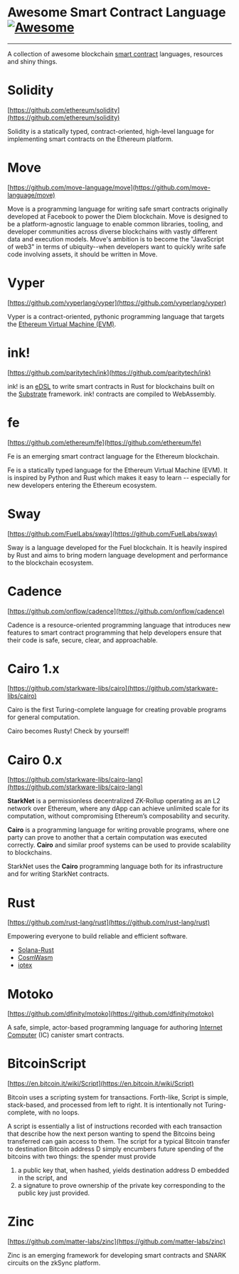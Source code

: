 # Awesome Smart Contract Language [![Awesome](https://cdn.rawgit.com/sindresorhus/awesome/d7305f38d29fed78fa85652e3a63e154dd8e8829/media/badge.svg)](https://github.com/zhenfeng-zhu/awesome-smart-contract-language)

---

A collection of awesome blockchain [smart contract](https://en.wikipedia.org/wiki/Smart_contract) languages, resources and shiny things.

# Solidity

[https://github.com/ethereum/solidity](https://github.com/ethereum/solidity)

Solidity is a statically typed, contract-oriented, high-level language for implementing smart contracts on the Ethereum platform.

# Move

[https://github.com/move-language/move](https://github.com/move-language/move)

Move is a programming language for writing safe smart contracts originally developed at Facebook to power the Diem blockchain. Move is designed to be a platform-agnostic language to enable common libraries, tooling, and developer communities across diverse blockchains with vastly different data and execution models. Move's ambition is to become the "JavaScript of web3" in terms of ubiquity--when developers want to quickly write safe code involving assets, it should be written in Move.

# Vyper

[https://github.com/vyperlang/vyper](https://github.com/vyperlang/vyper)

Vyper is a contract-oriented, pythonic programming language that targets the [Ethereum Virtual Machine (EVM)](https://ethereum.org/learn/#ethereum-basics).

# ink!

[https://github.com/paritytech/ink](https://github.com/paritytech/ink)

ink! is an [eDSL](https://wiki.haskell.org/Embedded_domain_specific_language) to write smart contracts in Rust for blockchains built on the [Substrate](https://github.com/paritytech/substrate) framework. ink! contracts are compiled to WebAssembly.

# fe

[https://github.com/ethereum/fe](https://github.com/ethereum/fe)

Fe is an emerging smart contract language for the Ethereum blockchain.

Fe is a statically typed language for the Ethereum Virtual Machine (EVM). It is inspired by Python and Rust which makes it easy to learn -- especially for new developers entering the Ethereum ecosystem.

# Sway

[https://github.com/FuelLabs/sway](https://github.com/FuelLabs/sway)

Sway is a language developed for the Fuel blockchain. It is heavily inspired by Rust and aims to bring modern language development and performance to the blockchain ecosystem.

# Cadence

[https://github.com/onflow/cadence](https://github.com/onflow/cadence)

Cadence is a resource-oriented programming language that introduces new features to smart contract programming that help developers ensure that their code is safe, secure, clear, and approachable.

# Cairo 1.x

[https://github.com/starkware-libs/cairo](https://github.com/starkware-libs/cairo)

Cairo is the first Turing-complete language for creating provable programs for general computation.

Cairo becomes Rusty! Check by yourself!

# Cairo 0.x

[https://github.com/starkware-libs/cairo-lang](https://github.com/starkware-libs/cairo-lang)

**StarkNet** is a permissionless decentralized ZK-Rollup operating as an L2 network over Ethereum, where any dApp can achieve unlimited scale for its computation, without compromising Ethereum’s composability and security.

**Cairo** is a programming language for writing provable programs, where one party can prove to another that a certain computation was executed correctly. **Cairo** and similar proof systems can be used to provide scalability to blockchains.

StarkNet uses the **Cairo** programming language both for its infrastructure and for writing StarkNet contracts.

# Rust

[https://github.com/rust-lang/rust](https://github.com/rust-lang/rust)

Empowering everyone to build reliable and efficient software.

- [Solana-Rust](https://docs.solana.com/developing/on-chain-programs/developing-rust)
- [CosmWasm](https://cosmwasm.com/)
- [iotex](https://github.com/iotexproject/iotex-core)

# Motoko

[https://github.com/dfinity/motoko](https://github.com/dfinity/motoko)

A safe, simple, actor-based programming language for authoring [Internet Computer](https://internetcomputer.org/) (IC) canister smart contracts.

# BitcoinScript

[https://en.bitcoin.it/wiki/Script](https://en.bitcoin.it/wiki/Script)

Bitcoin uses a scripting system for transactions. Forth-like, Script is simple, stack-based, and processed from left to right. It is intentionally not Turing-complete, with no loops.

A script is essentially a list of instructions recorded with each transaction that describe how the next person wanting to spend the Bitcoins being transferred can gain access to them. The script for a typical Bitcoin transfer to destination Bitcoin address D simply encumbers future spending of the bitcoins with two things: the spender must provide

1. a public key that, when hashed, yields destination address D embedded in the script, and
2. a signature to prove ownership of the private key corresponding to the public key just provided.

# Zinc

[https://github.com/matter-labs/zinc](https://github.com/matter-labs/zinc)

Zinc is an emerging framework for developing smart contracts and SNARK circuits on the zkSync platform.
